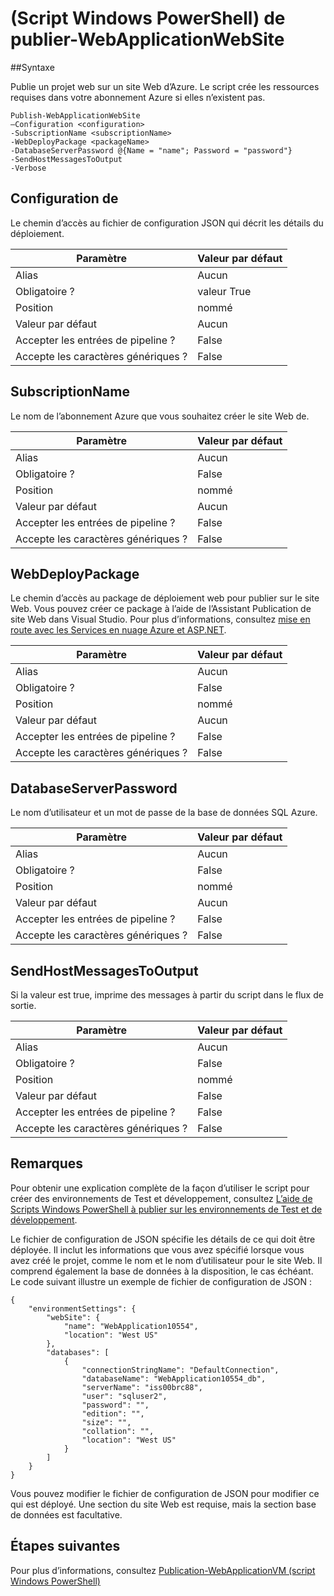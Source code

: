 <properties
   pageTitle="(Script Windows PowerShell) de publier-WebApplicationWebSite | Microsoft Azure"
   description="Apprenez à publier un projet web sur un site Web Azure. Ce script crée les ressources requises dans votre abonnement Azure si elles n’existent pas."
   services="visual-studio-online"
   documentationCenter="na"
   authors="TomArcher"
   manager="douge"
   editor="" />
<tags
   ms.service="multiple"
   ms.devlang="dotnet"
   ms.topic="article"
   ms.tgt_pltfrm="na"
   ms.workload="multiple"
   ms.date="08/15/2016"
   ms.author="tarcher" />

# <a name="publish-webapplicationwebsite-windows-powershell-script"></a>(Script Windows PowerShell) de publier-WebApplicationWebSite

##<a name="syntax"></a>Syntaxe

Publie un projet web sur un site Web d’Azure. Le script crée les ressources requises dans votre abonnement Azure si elles n’existent pas.

    Publish-WebApplicationWebSite
    –Configuration <configuration>
    -SubscriptionName <subscriptionName>
    -WebDeployPackage <packageName>
    -DatabaseServerPassword @{Name = "name"; Password = "password"}
    -SendHostMessagesToOutput
    -Verbose


## <a name="configuration"></a>Configuration de

Le chemin d’accès au fichier de configuration JSON qui décrit les détails du déploiement.

|Paramètre|Valeur par défaut|
|---|---|
|Alias|Aucun|
|Obligatoire ?|valeur True|
|Position|nommé|
|Valeur par défaut|Aucun|
|Accepter les entrées de pipeline ?|False|
|Accepte les caractères génériques ?|False|

## <a name="subscriptionname"></a>SubscriptionName

Le nom de l’abonnement Azure que vous souhaitez créer le site Web de.

|Paramètre|Valeur par défaut|
|---|---|
|Alias|Aucun|
|Obligatoire ?|False|
|Position|nommé|
|Valeur par défaut|Aucun|
|Accepter les entrées de pipeline ?|False|
|Accepte les caractères génériques ?|False|

## <a name="webdeploypackage"></a>WebDeployPackage

Le chemin d’accès au package de déploiement web pour publier sur le site Web. Vous pouvez créer ce package à l’aide de l’Assistant Publication de site Web dans Visual Studio. Pour plus d’informations, consultez [mise en route avec les Services en nuage Azure et ASP.NET](http://go.microsoft.com/fwlink/p/?LinkID=623089).

|Paramètre|Valeur par défaut|
|---|---|
|Alias|Aucun|
|Obligatoire ?|False|
|Position|nommé|
|Valeur par défaut|Aucun|
|Accepter les entrées de pipeline ?|False|
|Accepte les caractères génériques ?|False|

## <a name="databaseserverpassword"></a>DatabaseServerPassword

Le nom d’utilisateur et un mot de passe de la base de données SQL Azure.

|Paramètre|Valeur par défaut|
|---|---|
|Alias|Aucun|
|Obligatoire ?|False|
|Position|nommé|
|Valeur par défaut|Aucun|
|Accepter les entrées de pipeline ?|False|
|Accepte les caractères génériques ?|False|

## <a name="sendhostmessagestooutput"></a>SendHostMessagesToOutput

Si la valeur est true, imprime des messages à partir du script dans le flux de sortie.

|Paramètre|Valeur par défaut|
|---|---|
|Alias|Aucun|
|Obligatoire ?|False|
|Position|nommé|
|Valeur par défaut|False|
|Accepter les entrées de pipeline ?|False|
|Accepte les caractères génériques ?|False|

## <a name="remarks"></a>Remarques

Pour obtenir une explication complète de la façon d’utiliser le script pour créer des environnements de Test et développement, consultez [L’aide de Scripts Windows PowerShell à publier sur les environnements de Test et de développement](vs-azure-tools-publishing-using-powershell-scripts.md).

Le fichier de configuration de JSON spécifie les détails de ce qui doit être déployée. Il inclut les informations que vous avez spécifié lorsque vous avez créé le projet, comme le nom et le nom d’utilisateur pour le site Web. Il comprend également la base de données à la disposition, le cas échéant. Le code suivant illustre un exemple de fichier de configuration de JSON :

    {
        "environmentSettings": {
            "webSite": {
                "name": "WebApplication10554",
                "location": "West US"
            },
            "databases": [
                {
                    "connectionStringName": "DefaultConnection",
                    "databaseName": "WebApplication10554_db",
                    "serverName": "iss00brc88",
                    "user": "sqluser2",
                    "password": "",
                    "edition": "",
                    "size": "",
                    "collation": "",
                    "location": "West US"
                }
            ]
        }
    }

Vous pouvez modifier le fichier de configuration de JSON pour modifier ce qui est déployé. Une section du site Web est requise, mais la section base de données est facultative.

## <a name="next-steps"></a>Étapes suivantes

Pour plus d’informations, consultez [Publication-WebApplicationVM (script Windows PowerShell)](vs-azure-tools-publish-webapplicationvm.md)
